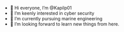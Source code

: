 - 👋 Hi everyone, I’m @Kapilp01
- 👀 I’m keenly interested in cyber security 
- 🌱 I’m currently pursuing marine engineering
- 💞️ I’m looking forward to learn new things from here.

<!---
Kapilp01/Kapilp01 is a ✨ special ✨ repository because its `README.md` (this file) appears on your GitHub profile.
You can click the Preview link to take a look at your changes.
--->
